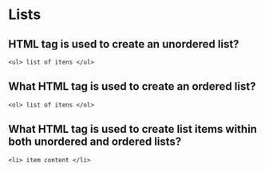 # Lists

## HTML tag is used to create an unordered list?
    <ul> list of itens </ul>
## What HTML tag is used to create an ordered list?
    <ol> list of itens </ol>
## What HTML tag is used to create list items within both unordered and ordered lists?
    <li> item content </li>